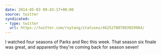 ```yaml
---
date: 2014-05-03 09:43:17+00:00
source: twitter
syndicated:
- type: twitter
  url: https://twitter.com/roytang/statuses/462527807893929984/
---
```


I watched four seasons of Parks and Rec this week. That season six finale was great, and apparently they're coming back for season seven!